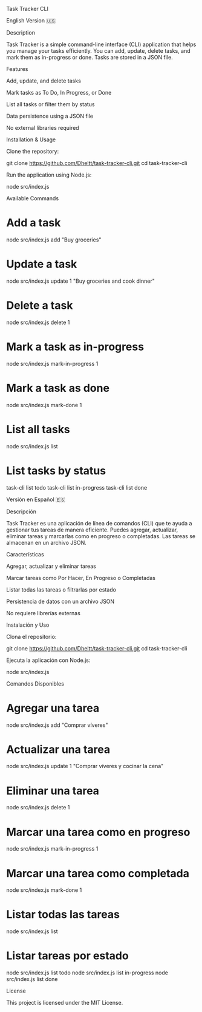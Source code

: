 Task Tracker CLI

English Version 🇺🇸

Description

Task Tracker is a simple command-line interface (CLI) application that helps you manage your tasks efficiently. You can add, update, delete tasks, and mark them as in-progress or done. Tasks are stored in a JSON file.

Features

Add, update, and delete tasks

Mark tasks as To Do, In Progress, or Done

List all tasks or filter them by status

Data persistence using a JSON file

No external libraries required

Installation & Usage

Clone the repository:

git clone https://github.com/Dheltt/task-tracker-cli.git
cd task-tracker-cli

Run the application using Node.js:

node src/index.js <command>

Available Commands

# Add a task
node src/index.js add "Buy groceries"

# Update a task
node src/index.js update 1 "Buy groceries and cook dinner"

# Delete a task
node src/index.js delete 1

# Mark a task as in-progress
node src/index.js mark-in-progress 1

# Mark a task as done
node src/index.js mark-done 1

# List all tasks
node src/index.js list

# List tasks by status
task-cli list todo
task-cli list in-progress
task-cli list done

Versión en Español 🇪🇸

Descripción

Task Tracker es una aplicación de línea de comandos (CLI) que te ayuda a gestionar tus tareas de manera eficiente. Puedes agregar, actualizar, eliminar tareas y marcarlas como en progreso o completadas. Las tareas se almacenan en un archivo JSON.

Características

Agregar, actualizar y eliminar tareas

Marcar tareas como Por Hacer, En Progreso o Completadas

Listar todas las tareas o filtrarlas por estado

Persistencia de datos con un archivo JSON

No requiere librerías externas

Instalación y Uso

Clona el repositorio:

git clone https://github.com/Dheltt/task-tracker-cli.git
cd task-tracker-cli

Ejecuta la aplicación con Node.js:

node src/index.js <comando>

Comandos Disponibles

# Agregar una tarea
node src/index.js add "Comprar víveres"

# Actualizar una tarea
node src/index.js update 1 "Comprar víveres y cocinar la cena"

# Eliminar una tarea
node src/index.js delete 1

# Marcar una tarea como en progreso
node src/index.js mark-in-progress 1

# Marcar una tarea como completada
node src/index.js mark-done 1

# Listar todas las tareas
node src/index.js list

# Listar tareas por estado
node src/index.js list todo
node src/index.js list in-progress
node src/index.js list done

License

This project is licensed under the MIT License.